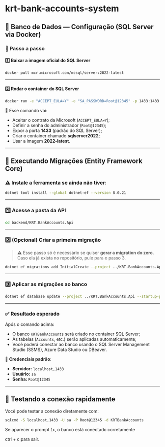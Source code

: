 ﻿# krt-bank-accounts-system

## 🏦 **Banco de Dados — Configuração (SQL Server via Docker)**

### 🧩 **Passo a passo**

#### 1️⃣ Baixar a imagem oficial do SQL Server

```bash
docker pull mcr.microsoft.com/mssql/server:2022-latest
```

---

#### 2️⃣ Rodar o container do SQL Server

```bash
docker run -e "ACCEPT_EULA=Y" -e "SA_PASSWORD=Root@12345" -p 1433:1433 --name sqlserver2022 -d mcr.microsoft.com/mssql/server:2022-latest
```

🔹 Esse comando vai:

* Aceitar o contrato da Microsoft (`ACCEPT_EULA=Y`);
* Definir a senha do administrador (`Root@12345`);
* Expor a porta **1433** (padrão do SQL Server);
* Criar o container chamado **sqlserver2022**;
* Usar a imagem **2022-latest**.

---

## 🧱 **Executando Migrações (Entity Framework Core)**

### ⚠️ Instale a ferramenta se ainda não tiver:

```bash
dotnet tool install --global dotnet-ef --version 8.0.21
```

---

### 1️⃣ Acesse a pasta da API

```bash
cd backend/KRT.BankAccounts.Api
```

---

### 2️⃣ (Opcional) Criar a primeira migração

> ⚠️ Esse passo só é necessário se quiser **gerar a migration do zero**.
> Caso ela já exista no repositório, pule para o passo 3.

```bash
dotnet ef migrations add InitialCreate --project ../KRT.BankAccounts.Api --startup-project ../KRT.BankAccounts.Api --output-dir ../KRT.BankAccounts.Api/_04_Infrastructure/Migrations
```

---

### 3️⃣ Aplicar as migrações ao banco

```bash
dotnet ef database update --project ../KRT.BankAccounts.Api --startup-project ../KRT.BankAccounts.Api
```

---

### ✅ Resultado esperado

Após o comando acima:

* O banco `KRTBankAccounts` será criado no container SQL Server;
* As tabelas (`Accounts`, etc.) serão aplicadas automaticamente;
* Você poderá conectar ao banco usando o SQL Server Management Studio (SSMS), Azure Data Studio ou DBeaver.

🧠 **Credenciais padrão:**

* **Servidor:** `localhost,1433`
* **Usuário:** `sa`
* **Senha:** `Root@12345`

---

## 🧪 **Testando a conexão rapidamente**

Você pode testar a conexão diretamente com:

```bash
sqlcmd -S localhost,1433 -U sa -P Root@12345 -d KRTBankAccounts
```

Se aparecer o prompt `1>`, o banco está conectado corretamente

ctrl + c para sair.